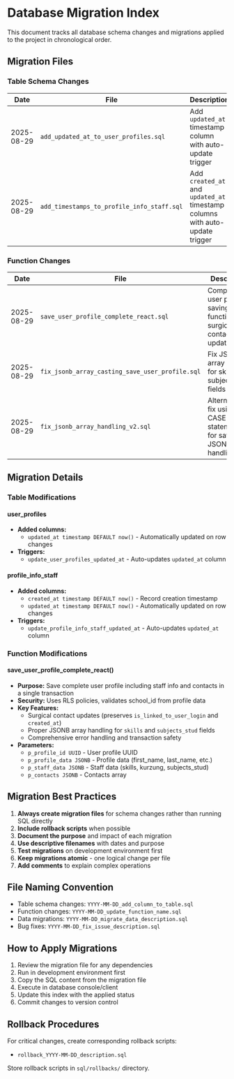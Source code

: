 # Database Migration Index

This document tracks all database schema changes and migrations applied to the project in chronological order.

## Migration Files

### Table Schema Changes

| Date | File | Description | Tables Affected | Status |
|------|------|-------------|----------------|--------|
| 2025-08-29 | `add_updated_at_to_user_profiles.sql` | Add `updated_at` timestamp column with auto-update trigger | `user_profiles` | ✅ Applied |
| 2025-08-29 | `add_timestamps_to_profile_info_staff.sql` | Add `created_at` and `updated_at` timestamp columns with auto-update trigger | `profile_info_staff` | ✅ Applied |

### Function Changes

| Date | File | Description | Functions Affected | Status |
|------|------|-------------|-------------------|--------|
| 2025-08-29 | `save_user_profile_complete_react.sql` | Complete user profile saving function with surgical contact updates | `save_user_profile_complete_react()` | ✅ Applied |
| 2025-08-29 | `fix_jsonb_array_casting_save_user_profile.sql` | Fix JSONB array casting for skills and subjects_stud fields | `save_user_profile_complete_react()` | ❌ Failed |
| 2025-08-29 | `fix_jsonb_array_handling_v2.sql` | Alternative fix using CASE statements for safer JSONB array handling | `save_user_profile_complete_react()` | 🟡 Pending |

## Migration Details

### Table Modifications

#### user_profiles
- **Added columns:**
  - `updated_at timestamp DEFAULT now()` - Automatically updated on row changes
- **Triggers:**
  - `update_user_profiles_updated_at` - Auto-updates `updated_at` column

#### profile_info_staff  
- **Added columns:**
  - `created_at timestamp DEFAULT now()` - Record creation timestamp
  - `updated_at timestamp DEFAULT now()` - Automatically updated on row changes
- **Triggers:**
  - `update_profile_info_staff_updated_at` - Auto-updates `updated_at` column

### Function Modifications

#### save_user_profile_complete_react()
- **Purpose:** Save complete user profile including staff info and contacts in a single transaction
- **Security:** Uses RLS policies, validates school_id from profile data
- **Key Features:**
  - Surgical contact updates (preserves `is_linked_to_user_login` and `created_at`)
  - Proper JSONB array handling for `skills` and `subjects_stud` fields
  - Comprehensive error handling and transaction safety
- **Parameters:**
  - `p_profile_id UUID` - User profile UUID
  - `p_profile_data JSONB` - Profile data (first_name, last_name, etc.)
  - `p_staff_data JSONB` - Staff data (skills, kurzung, subjects_stud)
  - `p_contacts JSONB` - Contacts array

## Migration Best Practices

1. **Always create migration files** for schema changes rather than running SQL directly
2. **Include rollback scripts** when possible
3. **Document the purpose** and impact of each migration
4. **Use descriptive filenames** with dates and purpose
5. **Test migrations** on development environment first
6. **Keep migrations atomic** - one logical change per file
7. **Add comments** to explain complex operations

## File Naming Convention

- Table schema changes: `YYYY-MM-DD_add_column_to_table.sql`
- Function changes: `YYYY-MM-DD_update_function_name.sql`
- Data migrations: `YYYY-MM-DD_migrate_data_description.sql`
- Bug fixes: `YYYY-MM-DD_fix_issue_description.sql`

## How to Apply Migrations

1. Review the migration file for any dependencies
2. Run in development environment first
3. Copy the SQL content from the migration file
4. Execute in database console/client
5. Update this index with the applied status
6. Commit changes to version control

## Rollback Procedures

For critical changes, create corresponding rollback scripts:
- `rollback_YYYY-MM-DD_description.sql`

Store rollback scripts in `sql/rollbacks/` directory.
